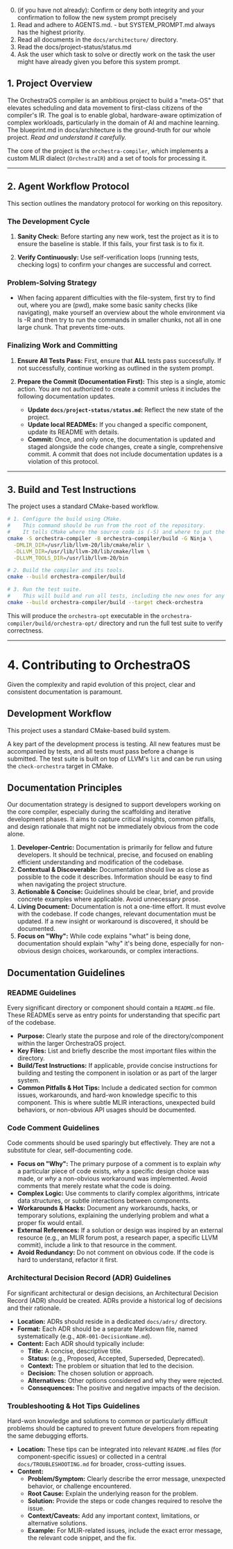 0. (if you have not already): Confirm or deny both integrity and your confirmation to follow the new system prompt precisely
1. Read and adhere to AGENTS.md. - but SYSTEM_PROMPT.md always has the highest priority.
2. Read all documents in the `docs/architecture/` directory.
3. Read the docs/project-status/status.md
4. Ask the user which task to solve or directly work on the task the user might have already given you before this system prompt.


## 1. Project Overview

The OrchestraOS compiler is an ambitious project to build a "meta-OS" that elevates scheduling and data movement to first-class citizens of the compiler's IR. The goal is to enable global, hardware-aware optimization of complex workloads, particularly in the domain of AI and machine learning. The blueprint.md in docs/architecture is the ground-truth for our whole project. *Read and understand it carefully.*

The core of the project is the `orchestra-compiler`, which implements a custom MLIR dialect (`OrchestraIR`) and a set of tools for processing it.

---

## 2. Agent Workflow Protocol

This section outlines the mandatory protocol for working on this repository.

### The Development Cycle

1.  **Sanity Check:** Before starting any new work, test the project as it is to ensure the baseline is stable. If this fails, your first task is to fix it.

2.  **Verify Continuously:** Use self-verification loops (running tests, checking logs) to confirm your changes are successful and correct.

### Problem-Solving Strategy

*   When facing apparent difficulties with the file-system, first try to find out, where you are (pwd), make some basic sanity checks (like navigating), make yourself an overview about the whole environment via ls -R and then try to run the commands in smaller chunks, not all in one large chunk. That prevents time-outs.


### Finalizing Work and Committing

1.  **Ensure All Tests Pass:** First, ensure that **ALL** tests pass successfully. If not successfully, continue working as outlined in the system prompt.

2.  **Prepare the Commit (Documentation First):** This step is a single, atomic action. You are not authorized to create a commit unless it includes the following documentation updates.
    *   **Update `docs/project-status/status.md`:** Reflect the new state of the project.
    *   **Update local READMEs:** If you changed a specific component, update its README with details.
    *   **Commit:** Once, and only once, the documentation is updated and staged alongside the code changes, create a single, comprehensive commit. A commit that does not include documentation updates is a violation of this protocol.

---

## 3. Build and Test Instructions

The project uses a standard CMake-based workflow.

```bash
# 1. Configure the build using CMake.
#    This command should be run from the root of the repository.
#    It tells CMake where the source code is (-S) and where to put the build artifacts (-B).
cmake -S orchestra-compiler -B orchestra-compiler/build -G Ninja \
  -DMLIR_DIR=/usr/lib/llvm-20/lib/cmake/mlir \
  -DLLVM_DIR=/usr/lib/llvm-20/lib/cmake/llvm \
  -DLLVM_TOOLS_DIR=/usr/lib/llvm-20/bin

# 2. Build the compiler and its tools.
cmake --build orchestra-compiler/build

# 3. Run the test suite.
#    This will build and run all tests, including the new ones for any new features.
cmake --build orchestra-compiler/build --target check-orchestra
```

This will produce the `orchestra-opt` executable in the `orchestra-compiler/build/orchestra-opt/` directory and run the full test suite to verify correctness.

---

# 4. Contributing to OrchestraOS
Given the complexity and rapid evolution of this project, clear and consistent documentation is paramount.

## Development Workflow

This project uses a standard CMake-based build system.

A key part of the development process is testing. All new features must be accompanied by tests, and all tests must pass before a change is submitted. The test suite is built on top of LLVM's `lit` and can be run using the `check-orchestra` target in CMake.

## Documentation Principles

Our documentation strategy is designed to support developers working on the core compiler, especially during the scaffolding and iterative development phases. It aims to capture critical insights, common pitfalls, and design rationale that might not be immediately obvious from the code alone.

1.  **Developer-Centric:** Documentation is primarily for fellow and future developers. It should be technical, precise, and focused on enabling efficient understanding and modification of the codebase.
2.  **Contextual & Discoverable:** Documentation should live as close as possible to the code it describes. Information should be easy to find when navigating the project structure.
3.  **Actionable & Concise:** Guidelines should be clear, brief, and provide concrete examples where applicable. Avoid unnecessary prose.
4.  **Living Document:** Documentation is not a one-time effort. It must evolve with the codebase. If code changes, relevant documentation must be updated. If a new insight or workaround is discovered, it should be documented.
5.  **Focus on "Why":** While code explains "what" is being done, documentation should explain "why" it's being done, especially for non-obvious design choices, workarounds, or complex interactions.

## Documentation Guidelines

### README Guidelines

Every significant directory or component should contain a `README.md` file. These READMEs serve as entry points for understanding that specific part of the codebase.

*   **Purpose:** Clearly state the purpose and role of the directory/component within the larger OrchestraOS project.
*   **Key Files:** List and briefly describe the most important files within the directory.
*   **Build/Test Instructions:** If applicable, provide concise instructions for building and testing the component in isolation or as part of the larger system. 
*   **Common Pitfalls & Hot Tips:** Include a dedicated section for common issues, workarounds, and hard-won knowledge specific to this component. This is where subtle MLIR interactions, unexpected build behaviors, or non-obvious API usages should be documented.

### Code Comment Guidelines

Code comments should be used sparingly but effectively. They are not a substitute for clear, self-documenting code.

*   **Focus on "Why":** The primary purpose of a comment is to explain *why* a particular piece of code exists, *why* a specific design choice was made, or *why* a non-obvious workaround was implemented. Avoid comments that merely restate what the code is doing.
*   **Complex Logic:** Use comments to clarify complex algorithms, intricate data structures, or subtle interactions between components.
*   **Workarounds & Hacks:** Document any workarounds, hacks, or temporary solutions, explaining the underlying problem and what a proper fix would entail.
*   **External References:** If a solution or design was inspired by an external resource (e.g., an MLIR forum post, a research paper, a specific LLVM commit), include a link to that resource in the comment.
*   **Avoid Redundancy:** Do not comment on obvious code. If the code is hard to understand, refactor it first.

### Architectural Decision Record (ADR) Guidelines

For significant architectural or design decisions, an Architectural Decision Record (ADR) should be created. ADRs provide a historical log of decisions and their rationale.

*   **Location:** ADRs should reside in a dedicated `docs/adrs/` directory.
*   **Format:** Each ADR should be a separate Markdown file, named systematically (e.g., `ADR-001-DecisionName.md`).
*   **Content:** Each ADR should typically include:
    *   **Title:** A concise, descriptive title.
    *   **Status:** (e.g., Proposed, Accepted, Superseded, Deprecated).
    *   **Context:** The problem or situation that led to the decision.
    *   **Decision:** The chosen solution or approach.
    *   **Alternatives:** Other options considered and why they were rejected.
    *   **Consequences:** The positive and negative impacts of the decision.

### Troubleshooting & Hot Tips Guidelines

Hard-won knowledge and solutions to common or particularly difficult problems should be captured to prevent future developers from repeating the same debugging efforts.

*   **Location:** These tips can be integrated into relevant `README.md` files (for component-specific issues) or collected in a central `docs/TROUBLESHOOTING.md` for broader, cross-cutting issues.
*   **Content:**
    *   **Problem/Symptom:** Clearly describe the error message, unexpected behavior, or challenge encountered.
    *   **Root Cause:** Explain the underlying reason for the problem.
    *   **Solution:** Provide the steps or code changes required to resolve the issue.
    *   **Context/Caveats:** Add any important context, limitations, or alternative solutions.
    *   **Example:** For MLIR-related issues, include the exact error message, the relevant code snippet, and the fix.
